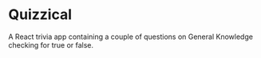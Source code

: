 # Quizzical

A React trivia app containing a couple of questions on General Knowledge checking for true or false. 
